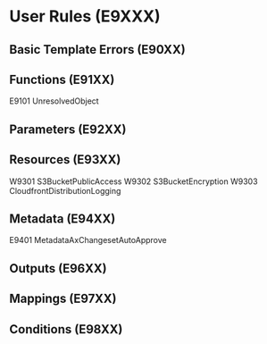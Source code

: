 # User Rules (E9XXX)

## Basic Template Errors (E90XX)

## Functions (E91XX)
E9101 UnresolvedObject

## Parameters (E92XX)

## Resources (E93XX)
W9301 S3BucketPublicAccess
W9302 S3BucketEncryption
W9303 CloudfrontDistributionLogging

## Metadata (E94XX)
E9401 MetadataAxChangesetAutoApprove

## Outputs (E96XX)

## Mappings (E97XX)

## Conditions (E98XX)
